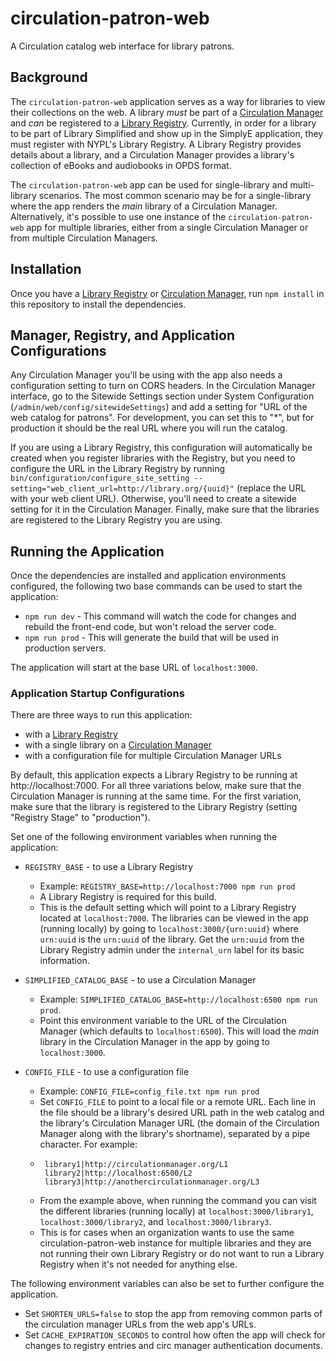 # circulation-patron-web
A Circulation catalog web interface for library patrons.

## Background
The `circulation-patron-web` application serves as a way for libraries to view their collections on the web. A library *must* be part of a [Circulation Manager](https://github.com/NYPL-Simplified/circulation) and *can* be registered to a [Library Registry](https://github.com/NYPL-Simplified/library_registry). Currently, in order for a library to be part of Library Simplified and show up in the SimplyE application, they must register with NYPL's Library Registry. A Library Registry provides details about a library, and a Circulation Manager provides a library's collection of eBooks and audiobooks in OPDS format.

The `circulation-patron-web` app can be used for single-library and multi-library scenarios. The most common scenario may be for a single-library where the app renders the *main* library of a Circulation Manager. Alternatively, it's possible to use one instance of the `circulation-patron-web` app for multiple libraries, either from a single Circulation Manager or from multiple Circulation Managers.

## Installation
Once you have a [Library Registry](https://github.com/NYPL-Simplified/library_registry) or [Circulation Manager](https://github.com/NYPL-Simplified/circulation), run `npm install` in this repository to install the dependencies.

## Manager, Registry, and Application Configurations
Any Circulation Manager you'll be using with the app also needs a configuration setting to turn on CORS headers. In the Circulation Manager interface, go to the Sitewide Settings section under System Configuration (`/admin/web/config/sitewideSettings`) and add a setting for "URL of the web catalog for patrons". For development, you can set this to "*", but for production it should be the real URL where you will run the catalog.

If you are using a Library Registry, this configuration will automatically be created when you register libraries with the Registry, but you need to configure the URL in the Library Registry by running `bin/configuration/configure_site_setting --setting="web_client_url=http://library.org/{uuid}"` (replace the URL with your web client URL). Otherwise, you'll need to create a sitewide setting for it in the Circulation Manager. Finally, make sure that the libraries are registered to the Library Registry you are using.

## Running the Application
Once the dependencies are installed and application environments configured, the following two base commands can be used to start the application:

* `npm run dev` - This command will watch the code for changes and rebuild the front-end code, but won't reload the server code.
* `npm run prod` - This will generate the build that will be used in production servers.

The application will start at the base URL of `localhost:3000`.

### Application Startup Configurations
There are three ways to run this application:
* with a [Library Registry](https://github.com/NYPL-Simplified/library_registry)
* with a single library on a [Circulation Manager](https://github.com/NYPL-Simplified/circulation)
* with a configuration file for multiple Circulation Manager URLs

By default, this application expects a Library Registry to be running at http://localhost:7000. For all three variations below, make sure that the Circulation Manager is running at the same time. For the first variation, make sure that the library is registered to the Library Registry (setting "Registry Stage" to "production").

Set one of the following environment variables when running the application:
* `REGISTRY_BASE` - to use a Library Registry
   * Example: `REGISTRY_BASE=http://localhost:7000 npm run prod`
   * A Library Registry is required for this build.
   * This is the default setting which will point to a Library Registry located at `localhost:7000`. The libraries can be viewed in the app (running locally) by going to `localhost:3000/{urn:uuid}` where `urn:uuid` is the `urn:uuid` of the library. Get the `urn:uuid` from the Library Registry admin under the `internal_urn` label for its basic information.

* `SIMPLIFIED_CATALOG_BASE` - to use a Circulation Manager
   * Example: `SIMPLIFIED_CATALOG_BASE=http://localhost:6500 npm run prod`.
   * Point this environment variable to the URL of the Circulation Manager (which defaults to `localhost:6500`). This will load the *main* library in the Circulation Manager in the app by going to `localhost:3000`.

* `CONFIG_FILE` - to use a configuration file
   * Example: `CONFIG_FILE=config_file.txt npm run prod`
   * Set `CONFIG_FILE` to point to a local file or a remote URL.
   Each line in the file should be a library's desired URL path in the web catalog and the library's Circulation Manager URL (the domain of the Circulation Manager along with the library's shortname), separated by a pipe character. For example:
   * ```
      library1|http://circulationmanager.org/L1
      library2|http://localhost:6500/L2
      library3|http://anothercirculationmanager.org/L3
      ```
   * From the example above, when running the command you can visit the different libraries (running locally) at `localhost:3000/library1`, `localhost:3000/library2`, and `localhost:3000/library3`.
   * This is for cases when an organization wants to use the same circulation-patron-web instance for multiple libraries and they are not running their own Library Registry or do not want to run a Library Registry when it's not needed for anything else.


The following environment variables can also be set to further configure the application.
* Set `SHORTEN_URLS=false` to stop the app from removing common parts of the circulation manager URLs from the web app's URLs.
* Set `CACHE_EXPIRATION_SECONDS` to control how often the app will check for changes to registry entries and circ manager authentication documents.
